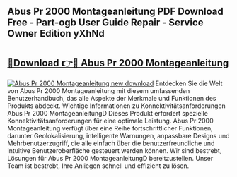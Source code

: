 ## Abus Pr 2000 Montageanleitung PDF Download Free - Part-ogb User Guide Repair - Service Owner Edition yXhNd

# <h2><a href="http://df7n9w0.blite.top/?on=Abus+Pr+2000+Montageanleitung">🔗Download 👉🔴 Abus Pr 2000 Montageanleitung</a></h2>

[![Abus Pr 2000 Montageanleitung new download](https://i.imgur.com/lujVjoI.png)](http://df7n9w0.blite.top/?on=Abus+Pr+2000+Montageanleitung)
Entdecken Sie die Welt von Abus Pr 2000 Montageanleitung mit diesem umfassenden Benutzerhandbuch, das alle Aspekte der Merkmale und Funktionen des Produkts abdeckt. Wichtige Informationen zu Konnektivitätsanforderungen Abus Pr 2000 MontageanleitungD Dieses Produkt erfordert spezielle Konnektivitätsanforderungen für eine optimale Leistung. Abus Pr 2000 Montageanleitung verfügt über eine Reihe fortschrittlicher Funktionen, darunter Geolokalisierung, intelligente Warnungen, anpassbare Designs und Mehrbenutzerzugriff, die alle einfach über die benutzerfreundliche und intuitive Benutzeroberfläche gesteuert werden können. Wir sind bestrebt, Lösungen für Abus Pr 2000 MontageanleitungD bereitzustellen. Unser Team ist bestrebt, Ihre Anliegen schnell und effizient zu lösen.
